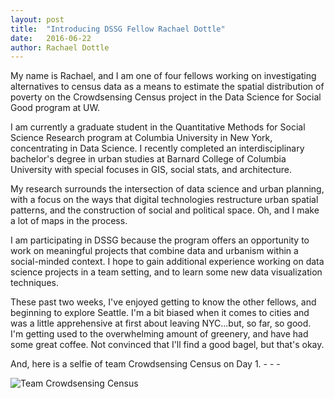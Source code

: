 ```yaml
---
layout: post
title:  "Introducing DSSG Fellow Rachael Dottle"
date:   2016-06-22
author: Rachael Dottle 
---
```



<p/>My name is Rachael, and I am one of four fellows working on investigating alternatives to census data as a means to estimate the spatial distribution of poverty on the Crowdsensing Census project in the Data Science for Social Good program at UW.

<p/>I am currently a graduate student in the Quantitative Methods for Social Science Research program at Columbia University in New York, concentrating in Data Science. I recently completed an interdisciplinary bachelor's degree in urban studies at Barnard College of Columbia University with special focuses in GIS, social stats, and architecture.

<p/>My research surrounds the intersection of data science and urban planning, with a focus on the ways that digital technologies restructure urban spatial patterns, and the construction of social and political space. Oh, and I make a lot of maps in the process.

<p/>I am participating in DSSG because the program offers an opportunity to work on meaningful projects that combine data and urbanism within a social-minded context. I hope to gain additional experience working on data science projects in a team setting, and to learn some new data visualization techniques.

<p/>These past two weeks, I've enjoyed getting to know the other fellows, and beginning to explore Seattle. I'm a bit biased when it comes to cities and was a little apprehensive at first about leaving NYC...but, so far, so good. I'm getting used to the overwhelming amount of greenery, and have had some great coffee. Not convinced that I'll find a good bagel, but that's okay.


<p/>And, here is a selfie of team Crowdsensing Census on Day 1.
- - -

![Team Crowdsensing Census](https://scontent.xx.fbcdn.net/v/t1.0-9/13417434_1749780315259340_737381059766104115_n.jpg?oh=5d3124164acc791c7db4d587c6191a06&oe=580DBA37)
